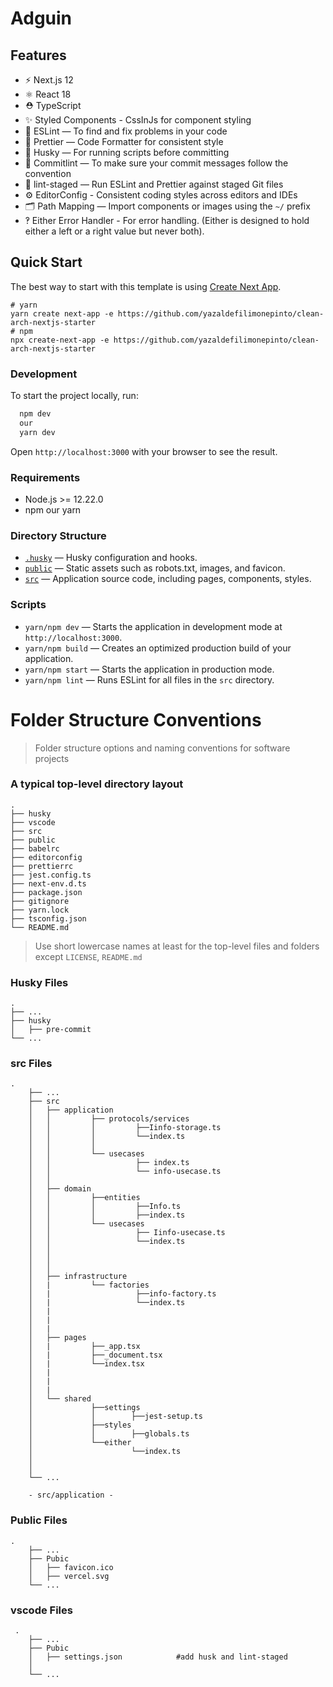# Adguin

## Features

- ⚡️ Next.js 12
- ⚛️ React 18
- ⛑ TypeScript
- ✨ Styled Components - CssInJs for component styling
- 📏 ESLint — To find and fix problems in your code
- 💖 Prettier — Code Formatter for consistent style
- 🐶 Husky — For running scripts before committing
- 🚓 Commitlint — To make sure your commit messages follow the convention
- 🚫 lint-staged — Run ESLint and Prettier against staged Git files
- ⚙️ EditorConfig - Consistent coding styles across editors and IDEs
- 🗂 Path Mapping — Import components or images using the `~/` prefix
- ‽ Either Error Handler - For error handling. (Either is designed to hold either a left or a right value but never both).

## Quick Start

The best way to start with this template is using [Create Next App](https://nextjs.org/docs/api-reference/create-next-app).

```
# yarn
yarn create next-app -e https://github.com/yazaldefilimonepinto/clean-arch-nextjs-starter
# npm
npx create-next-app -e https://github.com/yazaldefilimonepinto/clean-arch-nextjs-starter
```

### Development

To start the project locally, run:

```bash
  npm dev
  our
  yarn dev
```

Open `http://localhost:3000` with your browser to see the result.

### Requirements

- Node.js >= 12.22.0
- npm our yarn

### Directory Structure

- [`.husky`](.husky) — Husky configuration and hooks.<br>
- [`public`](./public) — Static assets such as robots.txt, images, and favicon.<br>
- [`src`](./src) — Application source code, including pages, components, styles.<br>

### Scripts

- `yarn/npm dev` — Starts the application in development mode at `http://localhost:3000`.
- `yarn/npm build` — Creates an optimized production build of your application.
- `yarn/npm start` — Starts the application in production mode.
- `yarn/npm lint` — Runs ESLint for all files in the `src` directory.

# Folder Structure Conventions

> Folder structure options and naming conventions for software projects

### A typical top-level directory layout

    .
    ├── husky
    ├── vscode
    ├── src
    ├── public
    ├── babelrc
    ├── editorconfig
    ├── prettierrc
    ├── jest.config.ts
    ├── next-env.d.ts
    ├── package.json
    ├── gitignore
    ├── yarn.lock
    ├── tsconfig.json
    └── README.md

> Use short lowercase names at least for the top-level files and folders except
> `LICENSE`, `README.md`

### Husky Files

    .
    ├── ...
    ├── husky
    │   ├── pre-commit
    └── ...

### src Files

    .
        ├── ...
        ├── src
        │   ├── application
        │   │         ├── protocols/services
        │   │         │         ├──Iinfo-storage.ts
        │   │         │         └──index.ts
        │   │         │
        │   │         └── usecases
        │   │                   ├── index.ts
        │   │                   └── info-usecase.ts
        │   │
        │   ├── domain
        │   │         ├──entities
        │   │         │         ├──Info.ts
        │   │         │         ├──index.ts
        │   │         └── usecases
        │   │                   ├── Iinfo-usecase.ts
        │   │                   └──index.ts
        │   │
        │   │
        │   │
        │   ├── infrastructure
        │   |         └── factories
        │   |                   ├──info-factory.ts
        │   |                   └──index.ts
        │   |
        │   |
        │   |
        │   ├── pages
        │   |         ├──_app.tsx
        │   |         ├──_document.tsx
        │   |         └──index.tsx
        │   |
        │   |
        │   |
        │   └── shared
        │             ├──settings
        │             │        ├──jest-setup.ts
        │             ├──styles
        │             │        ├──globals.ts
        │             └──either
        │                      └──index.ts
        │
        │
        └── ...

        - src/application -


### Public Files

    .
        ├── ...
        ├── Pubic
        │   ├── favicon.ico
        │   ├── vercel.svg
        └── ...

### vscode Files

     .
        ├── ...
        ├── Pubic
        │   ├── settings.json            #add husk and lint-staged
        │
        └── ...
